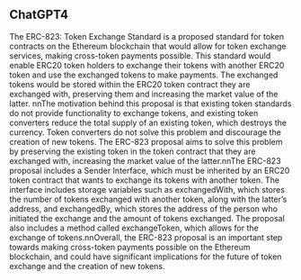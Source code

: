 ## ChatGPT4

The ERC-823: Token Exchange Standard is a proposed standard for token contracts on the Ethereum blockchain that would allow for token exchange services, making cross-token payments possible. This standard would enable ERC20 token holders to exchange their tokens with another ERC20 token and use the exchanged tokens to make payments. The exchanged tokens would be stored within the ERC20 token contract they are exchanged with, preserving them and increasing the market value of the latter. nnThe motivation behind this proposal is that existing token standards do not provide functionality to exchange tokens, and existing token converters reduce the total supply of an existing token, which destroys the currency. Token converters do not solve this problem and discourage the creation of new tokens. The ERC-823 proposal aims to solve this problem by preserving the existing token in the token contract that they are exchanged with, increasing the market value of the latter.nnThe ERC-823 proposal includes a Sender Interface, which must be inherited by an ERC20 token contract that wants to exchange its tokens with another token. The interface includes storage variables such as exchangedWith, which stores the number of tokens exchanged with another token, along with the latter’s address, and exchangedBy, which stores the address of the person who initiated the exchange and the amount of tokens exchanged. The proposal also includes a method called exchangeToken, which allows for the exchange of tokens.nnOverall, the ERC-823 proposal is an important step towards making cross-token payments possible on the Ethereum blockchain, and could have significant implications for the future of token exchange and the creation of new tokens.
